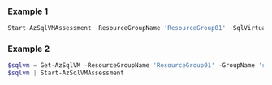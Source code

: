 ### Example 1
```powershell
Start-AzSqlVMAssessment -ResourceGroupName 'ResourceGroup01' -SqlVirtualMachineName 'sqlvm1'
```

### Example 2
```powershell
$sqlvm = Get-AzSqlVM -ResourceGroupName 'ResourceGroup01' -GroupName 'sqlvmgroup01'
$sqlvm | Start-AzSqlVMAssessment
```

